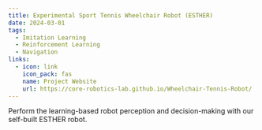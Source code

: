 ```yaml
---
title: Experimental Sport Tennis Wheelchair Robot (ESTHER)
date: 2024-03-01
tags:
  - Imitation Learning
  - Reinforcement Learning
  - Navigation
links:
  - icon: link
    icon_pack: fas
    name: Project Website
    url: https://core-robotics-lab.github.io/Wheelchair-Tennis-Robot/
---
```


Perform the learning-based robot perception and decision-making with our self-built ESTHER robot.